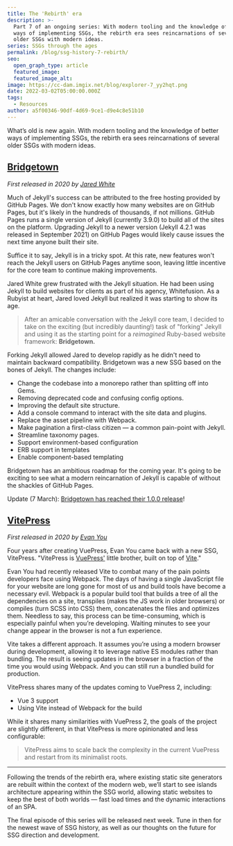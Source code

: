 ```yaml
---
title: The 'Rebirth' era
description: >-
  Part 7 of an ongoing series: With modern tooling and the knowledge of better
  ways of implementing SSGs, the rebirth era sees reincarnations of several
  older SSGs with modern ideas.
series: SSGs through the ages
permalink: /blog/ssg-history-7-rebirth/
seo:
  open_graph_type: article
  featured_image:
  featured_image_alt:
image: https://cc-dam.imgix.net/blog/explorer-7_yy2hqt.png
date: 2022-03-02T05:00:00.000Z
tags:
  - Resources
author: a5f00346-90df-4d69-9ce1-d9e4c8e51b10
---
```

What’s old is new again. With modern tooling and the knowledge of better ways of implementing SSGs, the rebirth era sees reincarnations of several older SSGs with modern ideas.

## [Bridgetown](https://www.bridgetownrb.com/)

*First released in 2020 by [Jared White](https://github.com/jaredcwhite)*

Much of Jekyll's success can be attributed to the free hosting provided by GitHub Pages. We don't know exactly how many websites are on GitHub Pages, but it's likely in the hundreds of thousands, if not millions. GitHub Pages runs a single version of Jekyll (currently 3.9.0) to build all of the sites on the platform. Upgrading Jekyll to a newer version (Jekyll 4.2.1 was released in September 2021) on GitHub Pages would likely cause issues the next time anyone built their site.

Suffice it to say, Jekyll is in a tricky spot. At this rate, new features won't reach the Jekyll users on GitHub Pages anytime soon, leaving little incentive for the core team to continue making improvements.

Jared White grew frustrated with the Jekyll situation. He had been using Jekyll to build websites for clients as part of his agency, Whitefusion. As a Rubyist at heart, Jared loved Jekyll but realized it was starting to show its age.

> After an amicable conversation with the Jekyll core team, I decided to take on the exciting (but incredibly daunting\!) task of "forking" Jekyll and using it as the starting point for a *reimagined* Ruby-based website framework: **Bridgetown.**

Forking Jekyll allowed Jared to develop rapidly as he didn't need to maintain backward compatibility. Bridgetown was a new SSG based on the bones of Jekyll. The changes include:

* Change the codebase into a monorepo rather than splitting off into Gems.
* Removing deprecated code and confusing config options.
* Improving the default site structure.
* Add a console command to interact with the site data and plugins.
* Replace the asset pipeline with Webpack.
* Make pagination a first-class citizen — a common pain-point with Jekyll.
* Streamline taxonomy pages.
* Support environment-based configuration
* ERB support in templates
* Enable component-based templating

Bridgetown has an ambitious roadmap for the coming year. It's going to be exciting to see what a modern reincarnation of Jekyll is capable of without the shackles of GitHub Pages.

Update (7 March): [Bridgetown has reached their 1.0.0 release](https://github.com/bridgetownrb/bridgetown/releases/tag/v1.0.0)\!

## [VitePress](https://vitepress.vuejs.org/)

*First released in 2020 by [Evan You](https://github.com/yyx990803)*

Four years after creating VuePress, Evan You came back with a new SSG, VitePress. "VitePress is [VuePress'](https://vuepress.vuejs.org/) little brother, built on top of [Vite](https://github.com/vitejs/vite)."

Evan You had recently released Vite to combat many of the pain points developers face using Webpack. The days of having a single JavaScript file for your website are long gone for most of us and build tools have become a necessary evil. Webpack is a popular build tool that builds a tree of all the dependencies on a site, transpiles (makes the JS work in older browsers) or compiles (turn SCSS into CSS) them, concatenates the files and optimizes them. Needless to say, this process can be time-consuming, which is especially painful when you’re developing. Waiting minutes to see your change appear in the browser is not a fun experience.

Vite takes a different approach. It assumes you’re using a modern browser during development, allowing it to leverage native ES modules rather than bundling. The result is seeing updates in the browser in a fraction of the time you would using Webpack. And you can still run a bundled build for production.

VitePress shares many of the updates coming to VuePress 2, including:

* Vue 3 support
* Using Vite instead of Webpack for the build

While it shares many similarities with VuePress 2, the goals of the project are slightly different, in that VitePress is more opinionated and less configurable:

> VitePress aims to scale back the complexity in the current VuePress and restart from its minimalist roots.

---

Following the trends of the rebirth era, where existing static site generators are rebuilt within the context of the modern web, we’ll start to see islands architecture appearing within the SSG world, allowing static websites to keep the best of both worlds — fast load times and the dynamic interactions of an SPA.

The final episode of this series will be released next week. Tune in then for the newest wave of SSG history, as well as our thoughts on the future for SSG direction and development.